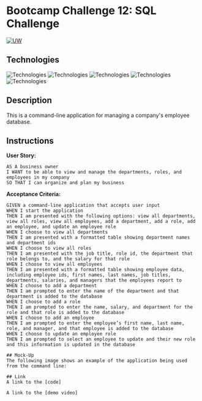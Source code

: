 # Bootcamp Challenge 12: SQL Challenge
[![UW](https://img.shields.io/badge/UW-UW--Coding%20bootcamp-blueviolet)](https://bootcamp.uw.edu/)

## Technologies
![Technologies](https://img.shields.io/badge/MySQL-00000F?logo=Git&logoColor=white)
![Technologies](https://img.shields.io/badge/Express.js-404D59?logo=Git&logoColor=white)
![Technologies](https://img.shields.io/badge/-JavaScript-007396?logo=JavaScript&logoColor=white)
![Technologies](https://img.shields.io/badge/Node.js-43853D?logoColor=white)
![Technologies](https://img.shields.io/badge/-Git-F05032?logo=Git&logoColor=white)

## Description
This is a command-line application for managing a company's employee database. 

## Instructions
<b>User Story:</b><br />
```
AS A business owner
I WANT to be able to view and manage the departments, roles, and employees in my company
SO THAT I can organize and plan my business
```

<b>Acceptance Criteria:</b><br />
```
GIVEN a command-line application that accepts user input
WHEN I start the application
THEN I am presented with the following options: view all departments, view all roles, view all employees, add a department, add a role, add an employee, and update an employee role
WHEN I choose to view all departments
THEN I am presented with a formatted table showing department names and department ids
WHEN I choose to view all roles
THEN I am presented with the job title, role id, the department that role belongs to, and the salary for that role
WHEN I choose to view all employees
THEN I am presented with a formatted table showing employee data, including employee ids, first names, last names, job titles, departments, salaries, and managers that the employees report to
WHEN I choose to add a department
THEN I am prompted to enter the name of the department and that department is added to the database
WHEN I choose to add a role
THEN I am prompted to enter the name, salary, and department for the role and that role is added to the database
WHEN I choose to add an employee
THEN I am prompted to enter the employee’s first name, last name, role, and manager, and that employee is added to the database
WHEN I choose to update an employee role
THEN I am prompted to select an employee to update and their new role and this information is updated in the database

## Mock-Up
The following image shows an example of the application being used from the command line:

## Link
A link to the [code]

A link to the [demo video]
